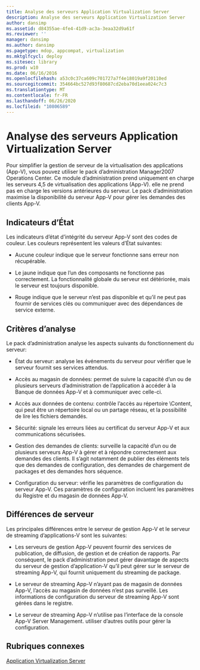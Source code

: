 ```yaml
---
title: Analyse des serveurs Application Virtualization Server
description: Analyse des serveurs Application Virtualization Server
author: dansimp
ms.assetid: d84355ae-4fe4-41d9-ac3a-3eaa32d9a61f
ms.reviewer: ''
manager: dansimp
ms.author: dansimp
ms.pagetype: mdop, appcompat, virtualization
ms.mktglfcycl: deploy
ms.sitesec: library
ms.prod: w10
ms.date: 06/16/2016
ms.openlocfilehash: a53c0c37ca609c701727a7f4e18019a9f20110ed
ms.sourcegitcommit: 354664bc527d93f80687cd2eba70d1eea024c7c3
ms.translationtype: MT
ms.contentlocale: fr-FR
ms.lasthandoff: 06/26/2020
ms.locfileid: "10806589"
---
```

# Analyse des serveurs Application Virtualization Server


Pour simplifier la gestion de serveur de la virtualisation des applications (App-V), vous pouvez utiliser le pack d’administration Manager2007 Operations Center. Ce module d’administration prend uniquement en charge les serveurs 4,5 de virtualisation des applications (App-V). elle ne prend pas en charge les versions antérieures du serveur. Le pack d’administration maximise la disponibilité du serveur App-V pour gérer les demandes des clients App-V.

## Indicateurs d’État


Les indicateurs d’état d’intégrité du serveur App-V sont des codes de couleur. Les couleurs représentent les valeurs d’État suivantes:

-   Aucune couleur indique que le serveur fonctionne sans erreur non récupérable.

-   Le jaune indique que l’un des composants ne fonctionne pas correctement. La fonctionnalité globale du serveur est détériorée, mais le serveur est toujours disponible.

-   Rouge indique que le serveur n’est pas disponible et qu’il ne peut pas fournir de services clés ou communiquer avec des dépendances de service externe.

## Critères d’analyse


Le pack d’administration analyse les aspects suivants du fonctionnement du serveur:

-   État du serveur: analyse les événements du serveur pour vérifier que le serveur fournit ses services attendus.

-   Accès au magasin de données: permet de suivre la capacité d’un ou de plusieurs serveurs d’administration de l’application à accéder à la Banque de données App-V et à communiquer avec celle-ci.

-   Accès aux données de contenu: contrôle l’accès au répertoire \\Content, qui peut être un répertoire local ou un partage réseau, et la possibilité de lire les fichiers demandés.

-   Sécurité: signale les erreurs liées au certificat du serveur App-V et aux communications sécurisées.

-   Gestion des demandes de clients: surveille la capacité d’un ou de plusieurs serveurs App-V à gérer et à répondre correctement aux demandes des clients. Il s’agit notamment de publier des éléments tels que des demandes de configuration, des demandes de chargement de packages et des demandes hors séquence.

-   Configuration du serveur: vérifie les paramètres de configuration du serveur App-V. Ces paramètres de configuration incluent les paramètres du Registre et du magasin de données App-V.

## Différences de serveur


Les principales différences entre le serveur de gestion App-V et le serveur de streaming d’applications-V sont les suivantes:

-   Les serveurs de gestion App-V peuvent fournir des services de publication, de diffusion, de gestion et de création de rapports. Par conséquent, le pack d’administration peut gérer davantage de aspects du serveur de gestion d’application-V qu’il peut gérer sur le serveur de streaming App-V, qui fournit uniquement du streaming de package.

-   Le serveur de streaming App-V n’ayant pas de magasin de données App-V, l’accès au magasin de données n’est pas surveillé. Les informations de configuration du serveur de streaming App-V sont gérées dans le registre.

-   Le serveur de streaming App-V n’utilise pas l’interface de la console App-V Server Management. utiliser d’autres outils pour gérer la configuration.

## Rubriques connexes


[Application Virtualization Server](application-virtualization-server.md)

 

 





